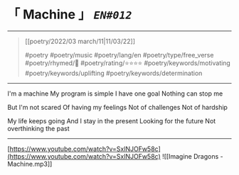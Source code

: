 # &#12300; Machine &#12301; *`EN#012`*

---

> [[poetry/2022/03 march/11|11/03/22]]
> 
> #poetry 
> #poetry/music 
> #poetry/lang/en 
> #poetry/type/free_verse 
> #poetry/rhymed/🔴 
> #poetry/rating/⭐⭐⭐⭐ 
> #poetry/keywords/motivating #poetry/keywords/uplifting #poetry/keywords/determination 

---

I'm a machine
My program is simple
I have one goal
Nothing can stop me

But I'm not scared
Of having my feelings
Not of challenges
Not of hardship

My life keeps going
And I stay in the present
Looking for the future
Not overthinking the past

---
[https://www.youtube.com/watch?v=SxlNJOFw58c](https://www.youtube.com/watch?v=SxlNJOFw58c)
![[Imagine Dragons - Machine.mp3]]